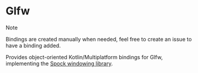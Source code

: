 # Glfw

> [!NOTE]
> Bindings are created manually when needed, feel free to create an issue to have a binding added.

Provides object-oriented Kotlin/Multiplatform bindings for Glfw,
implementing the [Spock windowing library](../windowing).

